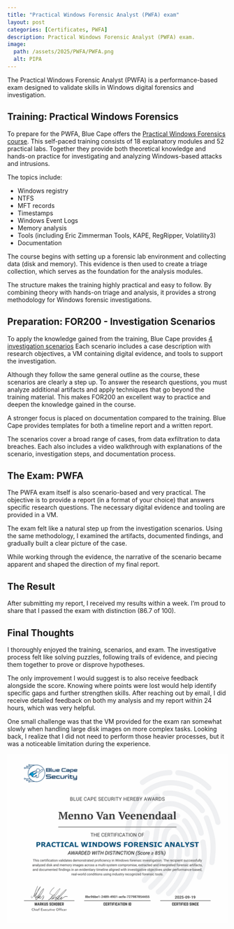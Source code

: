 ```yaml
---
title: "Practical Windows Forensic Analyst (PWFA) exam"
layout: post
categories: [Certificates, PWFA]
description: Practical Windows Forensic Analyst (PWFA) exam.
image:
  path: /assets/2025/PWFA/PWFA.png
  alt: PIPA
---
```

The Practical Windows Forensic Analyst (PWFA) is a performance-based exam designed to validate skills in Windows digital forensics and investigation.

## Training: Practical Windows Forensics
To prepare for the PWFA, Blue Cape offers the [Practical Windows Forensics course](https://bluecapesecurity.com/courses/practical-windows-forensics-labs/). This self-paced training consists of 18 explanatory modules and 52 practical labs. Together they provide both theoretical knowledge and hands-on practice for investigating and analyzing Windows-based attacks and intrusions.

The topics include:

- Windows registry
- NTFS
- MFT records
- Timestamps
- Windows Event Logs
- Memory analysis
- Tools (including Eric Zimmerman Tools, KAPE, RegRipper, Volatility3)
- Documentation

The course begins with setting up a forensic lab environment and collecting data (disk and memory). This evidence is then used to create a triage collection, which serves as the foundation for the analysis modules.

The structure makes the training highly practical and easy to follow. By combining theory with hands-on triage and analysis, it provides a strong methodology for Windows forensic investigations.

## Preparation: FOR200 - Investigation Scenarios
To apply the knowledge gained from the training, Blue Cape provides [4 investigation scenarios](https://bluecapesecurity.com/pwfa/?_ga=2.98172895.1511086465.1758527173-858846659.1755519476#200FOR) Each scenario includes a case description with research objectives, a VM containing digital evidence, and tools to support the investigation.

Although they follow the same general outline as the course, these scenarios are clearly a step up. To answer the research questions, you must analyze additional artifacts and apply techniques that go beyond the training material. This makes FOR200 an excellent way to practice and deepen the knowledge gained in the course.

A stronger focus is placed on documentation compared to the training. Blue Cape provides templates for both a timeline report and a written report.

The scenarios cover a broad range of cases, from data exfiltration to data breaches. Each also includes a video walkthrough with explanations of the scenario, investigation steps, and documentation process.

## The Exam: PWFA

The PWFA exam itself is also scenario-based and very practical. The objective is to provide a report (in a format of your choice) that answers specific research questions. The necessary digital evidence and tooling are provided in a VM.

The exam felt like a natural step up from the investigation scenarios. Using the same methodology, I examined the artifacts, documented findings, and gradually built a clear picture of the case.

While working through the evidence, the narrative of the scenario became apparent and shaped the direction of my final report.

## The Result

After submitting my report, I received my results within a week. I’m proud to share that I passed the exam with distinction (86.7 of 100).

## Final Thoughts

I thoroughly enjoyed the training, scenarios, and exam. The investigative process felt like solving puzzles, following trails of evidence, and piecing them together to prove or disprove hypotheses.

The only improvement I would suggest is to also receive feedback alongside the score. Knowing where points were lost would help identify specific gaps and further strengthen skills. After reaching out by email, I did receive detailed feedback on both my analysis and my report within 24 hours, which was very helpful.

One small challenge was that the VM provided for the exam ran somewhat slowly when handling large disk images on more complex tasks. Looking back, I realize that I did not need to perform those heavier processes, but it was a noticeable limitation during the experience.

![PWFA](/assets/2025/PWFA/certificate.png)